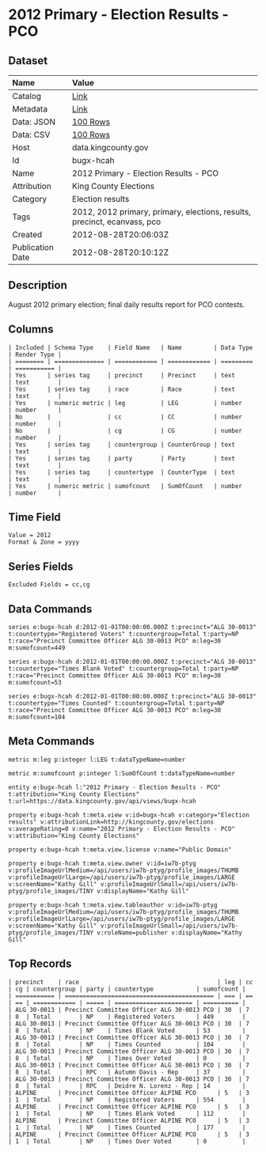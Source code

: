 # 2012 Primary - Election Results - PCO

## Dataset

| Name | Value |
| :--- | :---- |
| Catalog | [Link](https://catalog.data.gov/dataset/master-cumulative-canvass-pco-august-2012-primary-79a65) |
| Metadata | [Link](https://data.kingcounty.gov/api/views/bugx-hcah) |
| Data: JSON | [100 Rows](https://data.kingcounty.gov/api/views/bugx-hcah/rows.json?max_rows=100) |
| Data: CSV | [100 Rows](https://data.kingcounty.gov/api/views/bugx-hcah/rows.csv?max_rows=100) |
| Host | data.kingcounty.gov |
| Id | bugx-hcah |
| Name | 2012 Primary - Election Results - PCO |
| Attribution | King County Elections |
| Category | Election results |
| Tags | 2012, 2012 primary, primary, elections, results, precinct, ecanvass, pco |
| Created | 2012-08-28T20:06:03Z |
| Publication Date | 2012-08-28T20:10:12Z |

## Description

August 2012 primary election; final daily results report for PCO contests.

## Columns

```ls
| Included | Schema Type    | Field Name   | Name         | Data Type | Render Type |
| ======== | ============== | ============ | ============ | ========= | =========== |
| Yes      | series tag     | precinct     | Precinct     | text      | text        |
| Yes      | series tag     | race         | Race         | text      | text        |
| Yes      | numeric metric | leg          | LEG          | number    | number      |
| No       |                | cc           | CC           | number    | number      |
| No       |                | cg           | CG           | number    | number      |
| Yes      | series tag     | countergroup | CounterGroup | text      | text        |
| Yes      | series tag     | party        | Party        | text      | text        |
| Yes      | series tag     | countertype  | CounterType  | text      | text        |
| Yes      | numeric metric | sumofcount   | SumOfCount   | number    | number      |
```

## Time Field

```ls
Value = 2012
Format & Zone = yyyy
```

## Series Fields

```ls
Excluded Fields = cc,cg
```

## Data Commands

```ls
series e:bugx-hcah d:2012-01-01T00:00:00.000Z t:precinct="ALG 30-0013" t:countertype="Registered Voters" t:countergroup=Total t:party=NP t:race="Precinct Committee Officer ALG 30-0013 PCO" m:leg=30 m:sumofcount=449

series e:bugx-hcah d:2012-01-01T00:00:00.000Z t:precinct="ALG 30-0013" t:countertype="Times Blank Voted" t:countergroup=Total t:party=NP t:race="Precinct Committee Officer ALG 30-0013 PCO" m:leg=30 m:sumofcount=53

series e:bugx-hcah d:2012-01-01T00:00:00.000Z t:precinct="ALG 30-0013" t:countertype="Times Counted" t:countergroup=Total t:party=NP t:race="Precinct Committee Officer ALG 30-0013 PCO" m:leg=30 m:sumofcount=104
```

## Meta Commands

```ls
metric m:leg p:integer l:LEG t:dataTypeName=number

metric m:sumofcount p:integer l:SumOfCount t:dataTypeName=number

entity e:bugx-hcah l:"2012 Primary - Election Results - PCO" t:attribution="King County Elections" t:url=https://data.kingcounty.gov/api/views/bugx-hcah

property e:bugx-hcah t:meta.view v:id=bugx-hcah v:category="Election results" v:attributionLink=http://kingcounty.gov/elections v:averageRating=0 v:name="2012 Primary - Election Results - PCO" v:attribution="King County Elections"

property e:bugx-hcah t:meta.view.license v:name="Public Domain"

property e:bugx-hcah t:meta.view.owner v:id=iw7b-ptyg v:profileImageUrlMedium=/api/users/iw7b-ptyg/profile_images/THUMB v:profileImageUrlLarge=/api/users/iw7b-ptyg/profile_images/LARGE v:screenName="Kathy Gill" v:profileImageUrlSmall=/api/users/iw7b-ptyg/profile_images/TINY v:displayName="Kathy Gill"

property e:bugx-hcah t:meta.view.tableauthor v:id=iw7b-ptyg v:profileImageUrlMedium=/api/users/iw7b-ptyg/profile_images/THUMB v:profileImageUrlLarge=/api/users/iw7b-ptyg/profile_images/LARGE v:screenName="Kathy Gill" v:profileImageUrlSmall=/api/users/iw7b-ptyg/profile_images/TINY v:roleName=publisher v:displayName="Kathy Gill"
```

## Top Records

```ls
| precinct    | race                                       | leg | cc | cg | countergroup | party | countertype            | sumofcount | 
| =========== | ========================================== | === | == | == | ============ | ===== | ====================== | ========== | 
| ALG 30-0013 | Precinct Committee Officer ALG 30-0013 PCO | 30  | 7  | 8  | Total        | NP    | Registered Voters      | 449        | 
| ALG 30-0013 | Precinct Committee Officer ALG 30-0013 PCO | 30  | 7  | 8  | Total        | NP    | Times Blank Voted      | 53         | 
| ALG 30-0013 | Precinct Committee Officer ALG 30-0013 PCO | 30  | 7  | 8  | Total        | NP    | Times Counted          | 104        | 
| ALG 30-0013 | Precinct Committee Officer ALG 30-0013 PCO | 30  | 7  | 8  | Total        | NP    | Times Over Voted       | 0          | 
| ALG 30-0013 | Precinct Committee Officer ALG 30-0013 PCO | 30  | 7  | 8  | Total        | RPC   | Autumn Davis - Rep     | 37         | 
| ALG 30-0013 | Precinct Committee Officer ALG 30-0013 PCO | 30  | 7  | 8  | Total        | RPC   | Deidre N. Lorenz - Rep | 14         | 
| ALPINE      | Precinct Committee Officer ALPINE PCO      | 5   | 3  | 1  | Total        | NP    | Registered Voters      | 554        | 
| ALPINE      | Precinct Committee Officer ALPINE PCO      | 5   | 3  | 1  | Total        | NP    | Times Blank Voted      | 112        | 
| ALPINE      | Precinct Committee Officer ALPINE PCO      | 5   | 3  | 1  | Total        | NP    | Times Counted          | 177        | 
| ALPINE      | Precinct Committee Officer ALPINE PCO      | 5   | 3  | 1  | Total        | NP    | Times Over Voted       | 0          | 
```